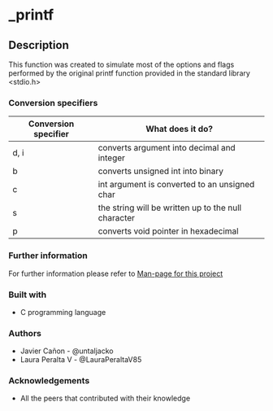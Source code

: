 # _printf
## Description

This function was created to simulate most of the options and flags performed by the original printf function provided in the standard library <stdio.h>

### Conversion specifiers
| Conversion specifier | What does it do? |
| -------------------- | ---------------- |
| d, i  | converts argument into decimal and integer |
| b     | converts unsigned int into binary |
| c     | int argument is converted to an unsigned char |
| s     | the string will be written up to the null character |
| p     | converts void pointer in hexadecimal |

### Further information
For further information please refer to [Man-page for this project](./man_3_printf) 

### Built with 
* C programming language

### Authors 
* Javier Cañon - @untaljacko
* Laura Peralta V - @LauraPeraltaV85

### Acknowledgements
* All the peers that contributed with their knowledge

